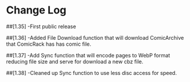 # Change Log

##[1.35]
	-First public release

##[1.36]
	-Added File Download function that will download ComicArchive that ComicRack has has comic file.

##[1.37]
	-Add Sync function that will encode pages to WebP format reducing file size and serve for download a new
	cbz file.

##[1.38]
	-Cleaned up Sync function to use less disc access for speed.